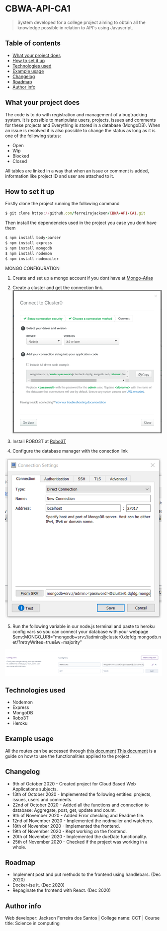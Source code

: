 
# CBWA-API-CA1
> System developed for a college project aiming to obtain all the knowledge possible in relation to API's using Javascript.

## Table of contents
* [What your project does](#what-your-project-does)
* [How to set it up](#How-to-set-it-up)
* [Technologies used](#technologies-used)
* [Example usage](#example-usage)
* [Changelog](#changelog)
* [Roadmap](#roadmap)
* [Author info](#author-info)

## What your project does
The code is to do with registration and management of a bugtracking system. It is possible to manipulate users, projects, issues and comments for these projects and Everything is stored in a database (MongoDB). When an issue is resolved it is also possible to change the status as long as it is one of the following status:

* Open
* Wip
* Blocked
* Closed

All tables are linked in a way that when an issue or comment is added, information like project ID and user are attached to it.

## How to set it up
Firstly clone the project running the following command
```ruby
$ git clone https://github.com/ferreirajackson/CBWA-API-CA1.git
```

Then install the dependencies used in the project you case you dont have them
```ruby
$ npm install body-parser
$ npm install express
$ npm install mongodb
$ npm install nodemon
$ npm install nodemailer
```
MONGO CONFIGURATION
1. Create and set up a mongo account if you dont have at [Mongo-Atlas](https://www.mongodb.com/cloud/atlas)


2. Create a cluster and get the connection link.
![cluster](./instructions/cluster.png)

3. Install ROBO3T at [Robo3T](https://robomongo.org/)

4. Configure the database manager with the conection link

![robo](./instructions/robo.png)

5. Run the following variable in our node.js terminal and paste to heroku config vars so you can connect your database with your webpage
$env:MONGO_URI="mongodb+srv://admin:<password>@cluster0.dqfdg.mongodb.net/<dbname>?retryWrites=true&w=majority"
  
![heroku](./instructions/heroku.png)

## Technologies used
* Nodemon
* Express
* MongoDB
* Robo3T
* Heroku

## Example usage
All the routes can be accessed through [this document](./instructions/REQUESTS_URL.docx)
[This document](./instructions/USAGE_URL.docx) is a guide on how to use the functionalities applied to the project. 

## Changelog
* 9th of October 2020 - Created project for Cloud Based Web Applications subjects.
* 13th of October 2020 - Implemented the following entities: projects, issues, users and comments.
* 22nd of October 2020 - Added all the functions and connection to database: Aggregate, post, get, update and count.
* 9th of November 2020 - Added Error checking and Readme file.
* 12nd of November 2020 - Implemented the nodmailer and watchers.
* 18th of November 2020 - Implemented the frontend.
* 19th of November 2020 - Kept working on the frontend.
* 20th of November 2020 - Implemented the dueDate functionality.
* 25th of November 2020 - Checked if the project was working in a whole.

## Roadmap
* Implement post and put methods to the frontend using handlebars. (Dec 2020)
* Docker-ise it. (Dec 2020)
* Repaginate the frontend with React. (Dec 2020)

## Author info
Web developer: Jackson Ferreira dos Santos | 
College name: CCT | 
Course title: Science in computing


